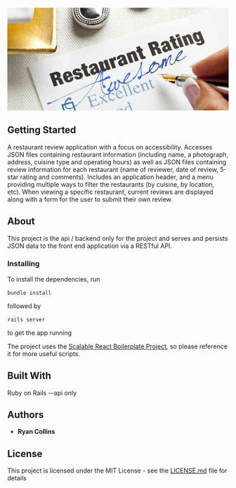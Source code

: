 ![Restaurant Reviewer](https://github.com/RyanCCollins/cdn/blob/master/restaurant-reviewer/main.jpg?raw=true)


## Getting Started

A restaurant review application with a focus on accessibility. Accesses JSON files containing restaurant information (including name, a photograph, address, cuisine type and operating hours) as well as JSON files containing review information for each restaurant (name of reviewer, date of review, 5-star rating and comments). Includes an application header, and a menu providing multiple ways to filter the restaurants (by cuisine, by location, etc). When viewing a specific restaurant, current reviews are displayed along with a form for the user to submit their own review.

## About
This project is the api / backend only for the project and serves and persists JSON data to the front end application via a RESTful API.

### Installing

To install the dependencies, run
```
bundle install
```
followed by

```
rails server
```

to get the app running

The project uses the [Scalable React Boilerplate Project](https://github.com/RyanCCollins/scalable-react-boilerplate), so please reference it for more useful scripts.

## Built With
Ruby on Rails --api only
## Authors
* **Ryan Collins**

## License
This project is licensed under the MIT License - see the [LICENSE.md](LICENSE.md) file for details
